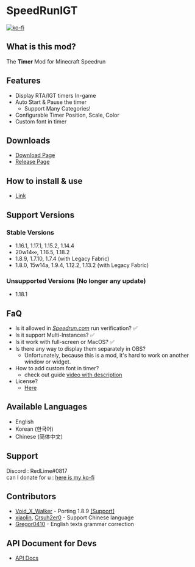 # SpeedRunIGT
[![ko-fi](https://ko-fi.com/img/githubbutton_sm.svg)](https://ko-fi.com/S6S77MX01)

## What is this mod?
The **Timer** Mod for Minecraft Speedrun

## Features
- Display RTA/IGT timers In-game
- Auto Start & Pause the timer
  - Support Many Categories!
- Configurable Timer Position, Scale, Color
- Custom font in timer

## Downloads
- [Download Page](https://redlime.github.io/SpeedRunIGT/)
- [Release Page](https://github.com/RedLime/SpeedRunIGT/releases)

## How to install & use
- [Link](https://github.com/RedLime/SpeedRunIGT/wiki/How-to-install)

## Support Versions
### Stable Versions
- 1.16.1, 1.17.1, 1.15.2, 1.14.4
- 20w14∞, 1.16.5, 1.18.2
- 1.8.9, 1.7.10, 1.7.4 (with Legacy Fabric)
- 1.8.0, 15w14a, 1.9.4, 1.12.2, 1.13.2 (with Legacy Fabric)
### Unsupported Versions (No longer any update)
- 1.18.1

## FaQ
- Is it allowed in *[Speedrun.com](https://speedrun.com/mc)* run verification? ✅
- Is it support Multi-Instances? ✅
- Is it work with full-screen or MacOS? ✅
- Is there any way to display them separately in OBS?
  - Unfortunately, because this is a mod, it's hard to work on another window or widget.
- How to add custom font in timer?
  - check out guide [video with description](https://youtu.be/agBbiTQWj78)
- License?
  - [Here](https://github.com/RedLime/SpeedRunIGT/blob/1.16.1/LICENSE)

## Available Languages
- English
- Korean (한국어)
- Chinese (简体中文)

## Support
Discord : RedLime#0817\
can I donate for u : [here is my ko-fi](https://ko-fi.com/redlimerl)

## Contributors
- [Void_X_Walker](https://github.com/VoidXWalker) - Porting 1.8.9 [[Support]](https://ko-fi.com/voidxwalker)
- [xiaolin](https://github.com/liuzhengjin), [Crsuh2er0](https://github.com/Crsuh2er0) - Support Chinese language
- [Gregor0410](https://github.com/Gregor0410) - English texts grammar correction

## API Document for Devs
- [API Docs](https://github.com/RedLime/SpeedRunIGT/wiki/SpeedRunIGT-API-Document)

